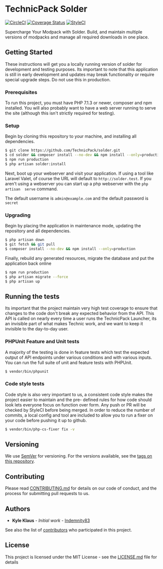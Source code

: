 # TechnicPack Solder

[![CircleCI](https://circleci.com/gh/TechnicPack/solder.svg?style=shield)](https://circleci.com/gh/TechnicPack/solder) [![Coverage Status](https://coveralls.io/repos/github/TechnicPack/solder/badge.svg?branch=develop)](https://coveralls.io/github/TechnicPack/solder?branch=develop) [![StyleCI](https://styleci.io/repos/32042637/shield?branch=develop)](https://styleci.io/repos/32042637)

Supercharge Your Modpack with Solder. Build, and maintain multiple versions of modpacks and manage all required 
downloads in one place.

## Getting Started 

These instructions will get you a locally running version of solder for development and testing purposes. Its important 
to note that this application is still in early development and updates may break functionality or require special
upgrade steps. Do not use this in production. 

### Prerequisites
To run this project, you must have PHP 7.1.3 or newer, composer and npm installed. You will also probably want to have a web server running to serve the site (although this isn't strictly required for testing).

### Setup

Begin by cloning this repository to your machine, and installing all dependencies.

```bash
$ git clone https://github.com/TechnicPack/solder.git
$ cd solder && composer install --no-dev && npm install --only=production
$ npm run production
$ php artisan solder:install
```

Next, boot up your webserver and visit your application. If using a tool like Laravel Valet, of course the URL will 
default to `http://solder.test`. If you aren't using a webserver you can start up a php webserver with the `php artisan 
serve` command.  

The default username is `admin@example.com` and the default password is `secret`

### Upgrading

Begin by placing the application in maintenance mode, updating the repository and all dependencies. 

```bash
$ php artisan down
$ git fetch && git pull
$ composer install --no-dev && npm install --only=production
```

Finally, rebuild any generated resources, migrate the database and put the application back online

```bash
$ npm run production
$ php artisan migrate --force
$ php artisan up
```

## Running the tests

Its important that the project maintain very high test coverage to ensure that changes to the code don't break any expected behavior from the API. This API is called on nearly every time a user runs the TechnicPack Launcher, its an invisible part of what makes Technic work, and we want to keep it invisible to the day-to-day user.

### PHPUnit Feature and Unit tests

A majority of the testing is done in feature tests which test the expected output of API endpoints under various 
conditions and with various inputs. You can run the full suite of unit and feature tests with PHPUnit.

```bash
$ vendor/bin/phpunit
```

### Code style tests

Code style is also very important to us, a consistent code style makes the project easier to maintain and the pre-
defined rules for how code should look lets everyone focus on function over form. Any push or PR will be checked by 
StyleCI before being merged. In order to reduce the number of commits, a local config and tool are included to allow 
you to run a fixer on your code before pushing it up to github.

```bash
$ vendor/bin/php-cs-fixer fix -v
```

## Versioning

We use [SemVer](http://semver.org/) for versioning. For the versions available, see the [tags on this 
repository](https://github.com/technicpack/solder/tags).

## Contributing

Please read [CONTRIBUTING.md](https://github.com/technicpack/solder/CONTRIBUTING.md) for details on our code of conduct, 
and the process for submitting pull requests to us.

## Authors

* **Kyle Klaus** - *Initial work* - [Indemnity83](https://github.com/indemnity83)

See also the list of [contributors](https://github.com/technicpack/solder/contributors) who participated in this 
project.

## License

This project is licensed under the MIT License - see the [LICENSE.md](LICENSE.md) file for details
